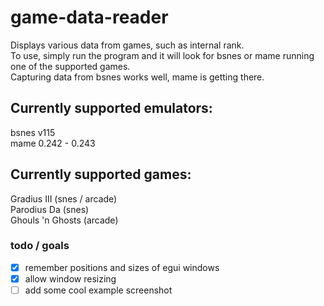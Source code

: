 # game-data-reader
Displays various data from games, such as internal rank.  
To use, simply run the program and it will look for bsnes or mame running one of the supported games.  
Capturing data from bsnes works well, mame is getting there.  

## Currently supported emulators:
bsnes v115  
mame 0.242 - 0.243

## Currently supported games:
Gradius III (snes / arcade)  
Parodius Da (snes)  
Ghouls 'n Ghosts (arcade)  

### todo / goals
- [x] remember positions and sizes of egui windows  
- [x] allow window resizing  
- [ ] add some cool example screenshot  
